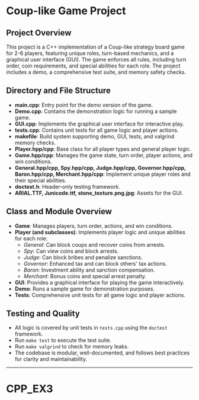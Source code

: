 # Coup-like Game Project

## Project Overview
This project is a C++ implementation of a Coup-like strategy board game for 2-6 players, featuring unique roles, turn-based mechanics, and a graphical user interface (GUI). The game enforces all rules, including turn order, coin requirements, and special abilities for each role. The project includes a demo, a comprehensive test suite, and memory safety checks.

## Directory and File Structure
- **main.cpp**: Entry point for the demo version of the game.
- **Demo.cpp**: Contains the demonstration logic for running a sample game.
- **GUI.cpp**: Implements the graphical user interface for interactive play.
- **tests.cpp**: Contains unit tests for all game logic and player actions.
- **makefile**: Build system supporting demo, GUI, tests, and valgrind memory checks.
- **Player.hpp/cpp**: Base class for all player types and general player logic.
- **Game.hpp/cpp**: Manages the game state, turn order, player actions, and win conditions.
- **General.hpp/cpp, Spy.hpp/cpp, Judge.hpp/cpp, Governor.hpp/cpp, Baron.hpp/cpp, Merchant.hpp/cpp**: Implement unique player roles and their special abilities.
- **doctest.h**: Header-only testing framework.
- **ARIAL.TTF, Junicode.ttf, stone_texture.png.jpg**: Assets for the GUI.

## Class and Module Overview
- **Game**: Manages players, turn order, actions, and win conditions.
- **Player (and subclasses)**: Implements player logic and unique abilities for each role:
  - *General*: Can block coups and recover coins from arrests.
  - *Spy*: Can view coins and block arrests.
  - *Judge*: Can block bribes and penalize sanctions.
  - *Governor*: Enhanced tax and can block others' tax actions.
  - *Baron*: Investment ability and sanction compensation.
  - *Merchant*: Bonus coins and special arrest penalty.
- **GUI**: Provides a graphical interface for playing the game interactively.
- **Demo**: Runs a sample game for demonstration purposes.
- **Tests**: Comprehensive unit tests for all game logic and player actions.

## Testing and Quality
- All logic is covered by unit tests in `tests.cpp` using the `doctest` framework.
- Run `make test` to execute the test suite.
- Run `make valgrind` to check for memory leaks.
- The codebase is modular, well-documented, and follows best practices for clarity and maintainability.


---

# CPP_EX3

